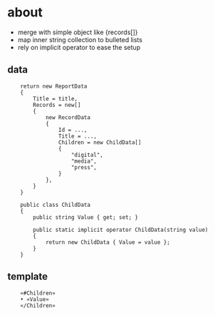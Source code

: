 ﻿# about
- merge with simple object like {records[]}
- map inner string collection to bulleted lists
- rely on implicit operator to ease the setup

## data
```
	return new ReportData
	{
		Title = title,
		Records = new[]
		{
			new RecordData
			{
				Id = ...,
				Title = ...,
				Children = new ChildData[]
				{
					"digital",
					"media",
					"press",
				}
			},
		}
	}
```
```    
	public class ChildData
	{
		public string Value { get; set; }

		public static implicit operator ChildData(string value)
		{
			return new ChildData { Value = value };
		}
	}
```

## template
```
	«#Children»
	• «Value»
	«/Children»
```